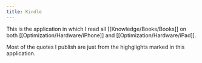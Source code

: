 ```yaml
---
title: Kindle
---
```


This is the application in which I read all [[Knowledge/Books/Books]] on both [[Optimization/Hardware/iPhone]] and [[Optimization/Hardware/iPad]].

Most of the quotes I publish are just from the highglights marked in this application.
